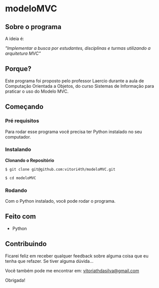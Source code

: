 # modeloMVC

## Sobre o programa

A ideia é:

_"Implementar a busca por estudantes, disciplinas e turmas utilizando a arquitetura MVC"_

## Porque?

Este programa foi proposto pelo professor Laercio durante a aula de Computação Orientada a Objetos, do curso Sistemas de Informação para praticar o uso do Modelo MVC. 

## Começando

### Pré requisitos

Para rodar esse programa você precisa ter Python instalado no seu computador.

### Instalando

**Clonando o Repositório**

```
$ git clone git@github.com:vitori4th/modeloMVC.git

$ cd modeloMVC
```

### Rodando

Com o Python instalado, você pode rodar o programa.


## Feito com

- Python

## Contribuindo

Ficarei feliz em receber qualquer feedback sobre alguma coisa que eu tenha que refazer. Se tiver alguma dúvida...

Você também pode me encontrar em: vitoriathdasilva@gmail.com

Obrigada!
